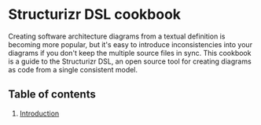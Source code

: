 # Structurizr DSL cookbook

Creating software architecture diagrams from a textual definition is becoming more popular, but it's easy to introduce inconsistencies into your diagrams if you don't keep the multiple source files in sync. This cookbook is a guide to the Structurizr DSL, an open source tool for creating diagrams as code from a single consistent model.

## Table of contents

1. [Introduction](introduction.md)